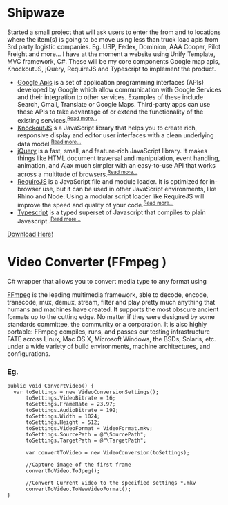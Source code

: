 
# Shipwaze
Started a small project that will ask users to enter the from and to locations where the item(s) is going to be move using less than truck load apis from 3rd party logistic companies. Eg. USP, Fedex, Dominion, AAA Cooper, Pilot Freight and more... I have at the moment a website using Unify Template, MVC framework, C#. These will be my core components Google map apis, KnockoutJS, jQuery, RequireJS and Typescript to implement the product.

<ul>
<li>
<a target='_blank' href='https://developers.google.com/apis-explorer/#p/'>Google Apis</a> is a set of application programming interfaces (APIs) developed by Google which allow communication with Google Services and their integration to other services. Examples of these include Search, Gmail, Translate or Google Maps. Third-party apps can use these APIs to take advantage of or extend the functionality of the existing services.<sup><a target='_blank' href='https://en.wikipedia.org/wiki/Google_APIs'>Read more...</a></sup> 
</li>
<li>
<a target='_blank' href='http://knockoutjs.com/'>KnockoutJS</a> s a JavaScript library that helps you to create rich, responsive display and editor user interfaces with a clean underlying data model.<sup><a target='_blank' href='http://knockoutjs.com/documentation/introduction.html'>Read more...</a></sup>
</li>
<li>
<a target='_blank' href='https://jquery.com/'>jQuery</a> is a fast, small, and feature-rich JavaScript library. It makes things like HTML document traversal and manipulation, event handling, animation, and Ajax much simpler with an easy-to-use API that works across a multitude of browsers.<sup><a target='_blank' href='http://api.jquery.com/'>Read more...</a></sup>
</li>
<li>
<a target='_blank' href='http://requirejs.org/'>RequireJS</a> is a JavaScript file and module loader. It is optimized for in-browser use, but it can be used in other JavaScript environments, like Rhino and Node. Using a modular script loader like RequireJS will improve the speed and quality of your code.<sup><a target='_blank' href='http://requirejs.org/docs/api.html'>Read more...</a></sup>
</li>
<li>
<a target='_blank' href='https://www.typescriptlang.org'>Typescript</a> is a typed superset of Javascript that compiles to plain Javascript..<sup><a target='_blank' href='https://www.typescriptlang.org/docs/tutorial.html'>Read more...</a></sup>
</li>
</ul>

<a target='_blank' href='https://github.com/joelbpe/collections/tree/master/Shipwaze/'>Download Here!</a>


# Video Converter (FFmpeg )
C# wrapper that allows you to convert media type to any format using 

<a href='https://ffmpeg.org/about.html.'>FFmpeg</a> is the leading multimedia framework, able to decode, encode, transcode, mux, demux, stream, filter and play pretty much anything that humans and machines have created. It supports the most obscure ancient formats up to the cutting edge. No matter if they were designed by some standards committee, the community or a corporation. It is also highly portable: FFmpeg compiles, runs, and passes our testing infrastructure FATE across Linux, Mac OS X, Microsoft Windows, the BSDs, Solaris, etc. under a wide variety of build environments, machine architectures, and configurations.

<h3>Eg.</h3>

```
public void ConvertVideo() {
  var toSettings = new VideoConversionSettings();
      toSettings.VideoBitrate = 16;
      toSettings.FrameRate = 23.97;
      toSettings.AudioBitrate = 192;
      toSettings.Width = 1024;
      toSettings.Height = 512;
      toSettings.VideoFormat = VideoFormat.mkv;
      toSettings.SourcePath = @"\SourcePath";
      toSettings.TargetPath = @"\TargetPath";

      var convertToVideo = new VideoConversion(toSettings);
	
      //Capture image of the first frame
      convertToVideo.ToJpeg(); 

      //Convert Current Video to the specified settings *.mkv
      convertToVideo.ToNewVideoFormat();
}
```
